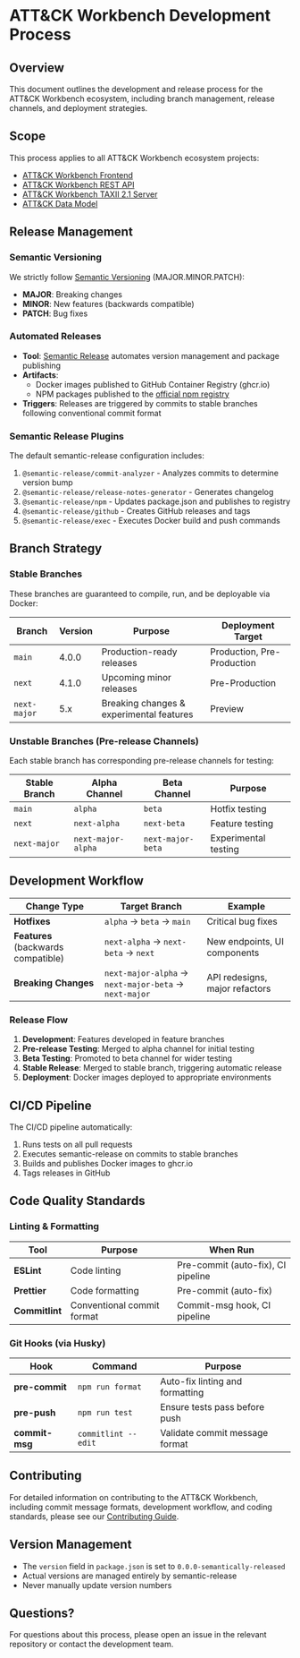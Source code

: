 # ATT&CK Workbench Development Process

## Overview

This document outlines the development and release process for the ATT&CK Workbench ecosystem, including branch management, release channels, and deployment strategies.

## Scope

This process applies to all ATT&CK Workbench ecosystem projects:

- [ATT&CK Workbench Frontend](https://github.com/center-for-threat-informed-defense/attack-workbench-frontend)
- [ATT&CK Workbench REST API](https://github.com/center-for-threat-informed-defense/attack-workbench-rest-api)
- [ATT&CK Workbench TAXII 2.1 Server](https://github.com/mitre-attack/attack-workbench-taxii-server)
- [ATT&CK Data Model](https://github.com/mitre-attack/attack-data-model)

## Release Management

### Semantic Versioning

We strictly follow [Semantic Versioning](https://semver.org/) (MAJOR.MINOR.PATCH):
- **MAJOR**: Breaking changes
- **MINOR**: New features (backwards compatible)
- **PATCH**: Bug fixes

### Automated Releases

- **Tool**: [Semantic Release](https://semantic-release.gitbook.io/) automates version management and package publishing
- **Artifacts**: 
  - Docker images published to GitHub Container Registry (ghcr.io)
  - NPM packages published to the [official npm registry](https://npmjs.com)
- **Triggers**: Releases are triggered by commits to stable branches following conventional commit format

### Semantic Release Plugins

The default semantic-release configuration includes:
1. `@semantic-release/commit-analyzer` - Analyzes commits to determine version bump
2. `@semantic-release/release-notes-generator` - Generates changelog
3. `@semantic-release/npm` - Updates package.json and publishes to registry
4. `@semantic-release/github` - Creates GitHub releases and tags
5. `@semantic-release/exec` - Executes Docker build and push commands

## Branch Strategy

### Stable Branches

These branches are guaranteed to compile, run, and be deployable via Docker:

| Branch | Version | Purpose | Deployment Target |
|--------|---------|---------|-------------------|
| `main` | 4.0.0 | Production-ready releases | Production, Pre-Production |
| `next` | 4.1.0 | Upcoming minor releases | Pre-Production |
| `next-major` | 5.x | Breaking changes & experimental features | Preview |

### Unstable Branches (Pre-release Channels)

Each stable branch has corresponding pre-release channels for testing:

| Stable Branch | Alpha Channel | Beta Channel | Purpose |
|---------------|---------------|--------------|---------|
| `main` | `alpha` | `beta` | Hotfix testing |
| `next` | `next-alpha` | `next-beta` | Feature testing |
| `next-major` | `next-major-alpha` | `next-major-beta` | Experimental testing |

## Development Workflow

| Change Type | Target Branch | Example |
|-------------|---------------|---------|
| **Hotfixes** | `alpha` → `beta` → `main` | Critical bug fixes |
| **Features** (backwards compatible) | `next-alpha` → `next-beta` → `next` | New endpoints, UI components |
| **Breaking Changes** | `next-major-alpha` → `next-major-beta` → `next-major` | API redesigns, major refactors |

### Release Flow

1. **Development**: Features developed in feature branches
2. **Pre-release Testing**: Merged to alpha channel for initial testing
3. **Beta Testing**: Promoted to beta channel for wider testing
4. **Stable Release**: Merged to stable branch, triggering automatic release
5. **Deployment**: Docker images deployed to appropriate environments

## CI/CD Pipeline

The CI/CD pipeline automatically:
1. Runs tests on all pull requests
2. Executes semantic-release on commits to stable branches
3. Builds and publishes Docker images to ghcr.io
4. Tags releases in GitHub

## Code Quality Standards

### Linting & Formatting

| Tool | Purpose | When Run |
|------|---------|----------|
| **ESLint** | Code linting | Pre-commit (auto-fix), CI pipeline |
| **Prettier** | Code formatting | Pre-commit (auto-fix) |
| **Commitlint** | Conventional commit format | Commit-msg hook, CI pipeline |

### Git Hooks (via Husky)

| Hook | Command | Purpose |
|------|---------|---------|
| **pre-commit** | `npm run format` | Auto-fix linting and formatting |
| **pre-push** | `npm run test` | Ensure tests pass before push |
| **commit-msg** | `commitlint --edit` | Validate commit message format |

## Contributing

For detailed information on contributing to the ATT&CK Workbench, including commit message formats, development workflow, and coding standards, please see our [Contributing Guide](CONTRIBUTING.md).

## Version Management

- The `version` field in `package.json` is set to `0.0.0-semantically-released`
- Actual versions are managed entirely by semantic-release
- Never manually update version numbers

## Questions?

For questions about this process, please open an issue in the relevant repository or contact the development team.